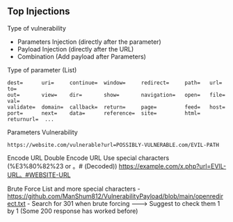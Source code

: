 
## Top Injections

Type of vulnerability
- Parameters Injection (directly after the parameter)
- Payload Injection (directly after the URL)
- Combination (Add payload after Parameters)

Type of parameter (List)
```Terminal
dest=      uri=     continue=  window=     redirect=     path=   url=       to= 
out=       view=    dir=       show=       navigation=   open=   file=     val= 
validate=  domain=  callback=  return=     page=         feed=   host= 
port=      next=    data=      reference=  site=         html=   returnurl=  ...
```

Parameters Vulnerability
```Terminal
https://website.com/vulnerable?url=POSSIBLY-VULNERABLE.com/EVIL-PATH
```

Encode URL
Double Encode URL
Use special characters (%E3%80%82%23 or 。# (Decoded))
	https://example.com/x.php?url=EVIL-URL。#WEBSITE-URL

Brute Force List and more special characters
	- https://github.com/ManShum812/VulnerabilityPayload/blob/main/openredirect.txt
	- Search for 301 when brute forcing  ---> Suggest to check them 1 by 1 (Some 200 response has worked before)
